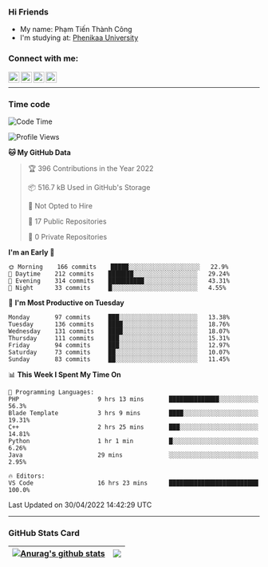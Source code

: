 ### Hi Friends

- My name: Phạm Tiến Thành Công
- I'm studying at: [Phenikaa University]


### Connect with me:
[<img align="left" alt="PhamTienThanhCong | Facebook" width="22px" src="https://upload.wikimedia.org/wikipedia/commons/thumb/1/16/Facebook-icon-1.png/640px-Facebook-icon-1.png" />][facebook]
[<img align="left" alt="PhamTienThanhCong | Zalo" width="22px" src="https://www.anphatpc.com.vn/template/anphat_2020v2/images/icon-zalo.jpg" />][zalo]
[<img align="left" alt="PhamTienThanhCong | LinkedIn" width="22px" src="https://cdn3.iconfinder.com/data/icons/inficons/512/linkedin.png" />][linkedin]
[<img align="left" alt="PhamTienThanhCong | tiktok" width="22px" src="https://cdn.worldvectorlogo.com/logos/tiktok-logo.svg" />][tiktok]

<br />

---

### Time code

<!--START_SECTION:waka-->
![Code Time](http://img.shields.io/badge/Code%20Time-292%20hrs%2055%20mins-blue)

![Profile Views](http://img.shields.io/badge/Profile%20Views-105-blue)

**🐱 My GitHub Data** 

> 🏆 396 Contributions in the Year 2022
 > 
> 📦 516.7 kB Used in GitHub's Storage 
 > 
> 🚫 Not Opted to Hire
 > 
> 📜 17 Public Repositories 
 > 
> 🔑 0 Private Repositories  
 > 
**I'm an Early 🐤** 

```text
🌞 Morning    166 commits    █████░░░░░░░░░░░░░░░░░░░░   22.9% 
🌆 Daytime    212 commits    ███████░░░░░░░░░░░░░░░░░░   29.24% 
🌃 Evening    314 commits    ██████████░░░░░░░░░░░░░░░   43.31% 
🌙 Night      33 commits     █░░░░░░░░░░░░░░░░░░░░░░░░   4.55%

```
📅 **I'm Most Productive on Tuesday** 

```text
Monday       97 commits     ███░░░░░░░░░░░░░░░░░░░░░░   13.38% 
Tuesday      136 commits    ████░░░░░░░░░░░░░░░░░░░░░   18.76% 
Wednesday    131 commits    ████░░░░░░░░░░░░░░░░░░░░░   18.07% 
Thursday     111 commits    ███░░░░░░░░░░░░░░░░░░░░░░   15.31% 
Friday       94 commits     ███░░░░░░░░░░░░░░░░░░░░░░   12.97% 
Saturday     73 commits     ██░░░░░░░░░░░░░░░░░░░░░░░   10.07% 
Sunday       83 commits     ██░░░░░░░░░░░░░░░░░░░░░░░   11.45%

```


📊 **This Week I Spent My Time On** 

```text
💬 Programming Languages: 
PHP                      9 hrs 13 mins       ██████████████░░░░░░░░░░░   56.3% 
Blade Template           3 hrs 9 mins        ████░░░░░░░░░░░░░░░░░░░░░   19.31% 
C++                      2 hrs 25 mins       ███░░░░░░░░░░░░░░░░░░░░░░   14.81% 
Python                   1 hr 1 min          █░░░░░░░░░░░░░░░░░░░░░░░░   6.26% 
Java                     29 mins             ░░░░░░░░░░░░░░░░░░░░░░░░░   2.95%

🔥 Editors: 
VS Code                  16 hrs 23 mins      █████████████████████████   100.0%

```


 Last Updated on 30/04/2022 14:42:29 UTC
<!--END_SECTION:waka-->

---

### GitHub Stats Card

| <a href="https://github.com/phamtienthanhcong"><img align="center" src="https://github-readme-stats.vercel.app/api?username=PhamTienThanhCong&show_icons=true&include_all_commits=true&theme=buefy&hide_border=true&theme=ocean_dark" alt="Anurag's github stats" /></a> | <a href="https://github.com/phamtienthanhcong"><img align="center" src="https://github-readme-stats.vercel.app/api/top-langs/?username=PhamTienThanhCong&layout=compact&theme=buefy&hide_border=true&theme=ocean_dark" /></a> |
| ------------- | ------------- |

[Phenikaa University]: https://phenikaa-uni.edu.vn/vi
[facebook]: https://www.facebook.com/phamtienthanhcong
[linkedin]: https://linkedin.com/in/phamtienthanhcong
[zalo]: https://zalo.me/0396396332
[tiktok]: https://www.tiktok.com/@phamtienthanhcong
[web]: https://github.com/PhamTienThanhCong/web_dev
[min project]: https://github.com/PhamTienThanhCong/Project-Of-Web
[c and cpp]: https://github.com/PhamTienThanhCong/Code_C_and_Cpro
[python]: https://github.com/PhamTienThanhCong/Python_beginer
